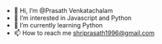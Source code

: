 - 👋 Hi, I’m @Prasath Venkatachalam
- 👀 I’m interested in Javascript and Python
- 🌱 I’m currently learning Python
- 📫 How to reach me shriprasath1996@gmail.com

<!---
prasath-Tech/prasath-Tech is a ✨ special ✨ repository because its `README.md` (this file) appears on your GitHub profile.
You can click the Preview link to take a look at your changes.
--->
